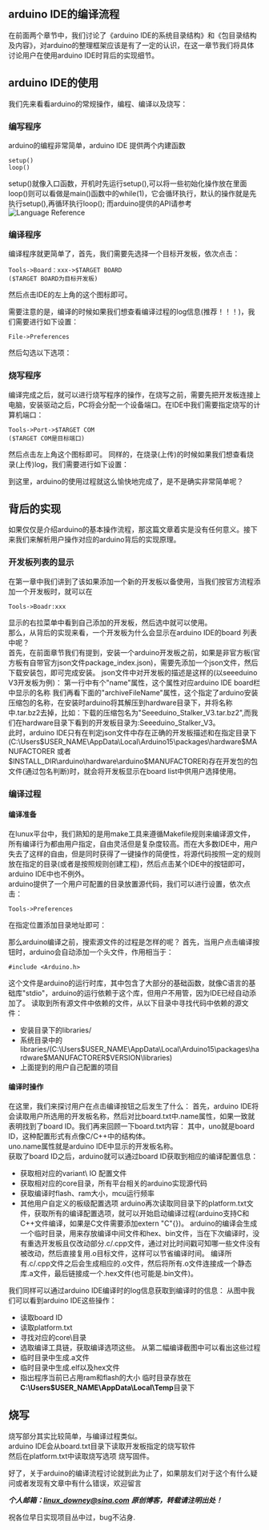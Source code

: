 ## arduino IDE的编译流程
在前面两个章节中，我们讨论了《arduino IDE的系统目录结构》和《包目录结构及内容》，对arduino的整理框架应该是有了一定的认识，在这一章节我们将具体讨论用户在使用arduino IDE时背后的实现细节。

## arduino IDE的使用
我们先来看看arduino的常规操作，编程、编译以及烧写：
### 编写程序
arduino的编程非常简单，arduino IDE 提供两个内建函数

    setup()
    loop()
setup()就像入口函数，开机时先运行setup(),可以将一些初始化操作放在里面
loop()则可以看做是main()函数中的while(1)，它会循环执行，默认的操作就是先执行setup(),再循环执行loop();
而arduino提供的API请参考![Language Reference](https://www.arduino.cc/reference/en/)  
### 编译程序
编译程序就更简单了，首先，我们需要先选择一个目标开发板，依次点击：

    Tools->Board：xxx->$TARGET BOARD
    ($TARGET BOARD为目标开发板)
然后点击IDE的左上角的这个图标即可。

需要注意的是，编译的时候如果我们想查看编译过程的log信息(推荐！！！)，我们需要进行如下设置：

    File->Preferences
然后勾选以下选项：
### 烧写程序
编译完成之后，就可以进行烧写程序的操作，在烧写之前，需要先把开发板连接上电脑，安装驱动之后，PC将会分配一个设备端口。在IDE中我们需要指定烧写的计算机端口：

    Tools->Port->$TARGET COM
    ($TARGET COM是目标端口)
然后点击左上角这个图标即可。
同样的，在烧录(上传)的时候如果我们想查看烧录(上传)log，我们需要进行如下设置：


到这里，arduino的使用过程就这么愉快地完成了，是不是确实非常简单呢？
## 背后的实现
如果仅仅是介绍arduino的基本操作流程，那这篇文章着实是没有任何意义。接下来我们来解析用户操作对应的arduino背后的实现原理。
### 开发板列表的显示
在第一章中我们讲到了该如果添加一个新的开发板以备使用，当我们按官方流程添加一个开发板时，就可以在

    Tools->Boadr:xxx
显示的右拉菜单中看到自己添加的开发板，然后选中就可以使用。  
那么，从背后的实现来看，一个开发板为什么会显示在arduino IDE的board 列表中呢？  
首先，在前面章节我们有提到，安装一个arduino开发板之前，如果是非官方板(官方板有自带官方json文件package_index.json)，需要先添加一个json文件，然后下载安装包，即可完成安装。
json文件中对开发板的描述是这样的(以seeeduino V3开发板为例)：
第一行中有个"name"属性，这个属性对应arduino IDE board栏中显示的名称
我们再看下面的"archiveFileName"属性，这个指定了arduino安装压缩包的名称，在安装时arduino将其解压到hardware目录下，并将名称中.tar.bz2去掉，比如：下载的压缩包名为"Seeeduino_Stalker_V3.tar.bz2",而我们在hardware目录下看到的开发板目录为:Seeeduino_Stalker_V3。  
此时，arduino IDE只有在判定json文件中存在正确的开发板描述和在指定目录下(C:\Users\$USER_NAME\AppData\Local\Arduino15\packages\hardware\$MANUFACTORER 或者 $INSTALL_DIR\arduino\hardware\arduino\$MANUFACTORER)存在开发包的包文件(通过包名判断)时，就会将开发板显示在board list中供用户选择使用。

### 编译过程
#### 编译准备
在lunux平台中，我们熟知的是用make工具来遵循Makefile规则来编译源文件，所有编译行为都由用户指定，自由灵活但是复杂度较高。而在大多数IDE中，用户失去了这样的自由，但是同时获得了一键操作的简便性，将源代码按照一定的规则放在指定的目录(或者是按照规则创建工程)，然后点击某个IDE中的按钮即可，arduino IDE中也不例外。  
arduino提供了一个用户可配置的目录放置源代码，我们可以进行设置，依次点击：

    Tools->Preferences
在指定位置添加目录地址即可：

那么arduino编译之前，搜索源文件的过程是怎样的呢？
首先，当用户点击编译按钮时，arduino会自动添加一个头文件，作用相当于：

    #include <Arduino.h>
这个文件是arduino的运行时库，其中包含了大部分的基础函数，就像C语言的基础库"stdio"，arduino的运行依赖于这个库，但用户不用管，因为IDE已经自动添加了。
读取到所有源文件中依赖的文件，从以下目录中寻找代码中依赖的源文件：
* 安装目录下的libraries/
* 系统目录中的libraries/(C:\Users\$USER_NAME\AppData\Local\Arduino15\packages\hardware\$MANUFACTORER\$VERSION\libraries)
* 上面提到的用户自己配置的项目

#### 编译时操作
在这里，我们来探讨用户在点击编译按钮之后发生了什么：
首先，arduino IDE将会读取用户所选用的开发板名称，然后对比board.txt中.name属性，如果一致就表明找到了board ID。我们再来回顾一下board.txt内容：
其中，uno就是board ID，这种配置形式有点像C/C++中的结构体。  
uno.name属性就是arduino IDE中显示的开发板名称。  
获取了board ID之后，arduino就可以通过board ID获取到相应的编译配置信息：  
* 获取相对应的variant\ IO 配置文件
* 获取相对应的core目录，所有平台相关的arduino实现源代码
* 获取编译时flash、ram大小，mcu运行频率
* 其他用户自定义的板级配置选项
arduino再次读取同目录下的platform.txt文件，获取所有的编译配置选项，就可以开始启动编译过程(arduino支持C和C++文件编译，如果是C文件需要添加extern "C"{})。
arduino的编译会生成一个临时目录，用来存放编译中间文件和hex、bin文件，当在下次编译时，没有重选开发板且仅改动部分.c/.cpp文件，通过对比时间戳可知哪一些文件没有被改动，然后直接复用.o目标文件，这样可以节省编译时间。
编译所有.c/.cpp文件之后会生成相应的.o文件，然后将所有.o文件连接成一个静态库.a文件，最后链接成一个.hex文件(也可能是.bin文件)。

我们同样可以通过arduino IDE编译时的log信息获取到编译时的信息：
从图中我们可以看到arduino IDE这些操作：
* 读取board ID
* 读取platform.txt
* 寻找对应的core\目录
* 选取编译工具链，获取编译选项这些。
从第二幅编译截图中可以看出这些过程
* 临时目录中生成.a文件
* 临时目录中生成.elf以及hex文件
* 指出程序当前已占用ram和flash的大小
临时目录存放在**C:\Users\$USER_NAME\AppData\Local\Temp**目录下

## 烧写
烧写部分其实比较简单，与编译过程类似。  
arduino IDE会从board.txt目录下读取开发板指定的烧写软件  
然后在platform.txt中读取烧写选项
烧写固件。

好了，关于arduino的编译流程讨论就到此为止了，如果朋友们对于这个有什么疑问或者发现有文章中有什么错误，欢迎留言


***个人邮箱：linux_downey@sina.com***
***原创博客，转载请注明出处！***

祝各位早日实现项目丛中过，bug不沾身.